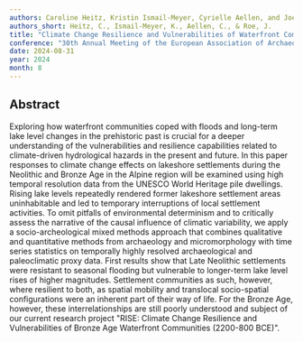 ```yaml
---
authors: Caroline Heitz, Kristin Ismail-Meyer, Cyrielle Aellen, and Joe Roe 
authors_short: Heitz, C., Ismail-Meyer, K., Aellen, C., & Roe, J.
title: "Climate Change Resilience and Vulnerabilities of Waterfront Communities – Mixed Methods Research on 'Pile Dwellings' around the Alps (4000-800 BCE)"
conference: "30th Annual Meeting of the European Association of Archaeologists (EAA), Rome, 28-31 August 2024"
date: 2024-08-31
year: 2024
month: 8
---
```


## Abstract

Exploring how waterfront communities coped with floods and long-term lake level changes in the prehistoric past is crucial for a deeper understanding of the vulnerabilities and resilience capabilities related to climate-driven hydrological hazards in the present and future. In this paper responses to climate change effects on lakeshore settlements during the Neolithic and Bronze Age in the Alpine region will be examined using high temporal resolution data from the UNESCO World Heritage pile dwellings. Rising lake levels repeatedly rendered former lakeshore settlement areas uninhabitable and led to temporary interruptions of local settlement activities. To omit pitfalls of environmental determinism and to critically assess the narrative of the causal influence of climatic variability, we apply a socio-archeological mixed methods approach that combines qualitative and quantitative methods from archaeology and micromorphology with time series statistics on temporally highly resolved archaeological and paleoclimatic proxy data. First results show that Late Neolithic settlements were resistant to seasonal flooding but vulnerable to longer-term lake level rises of higher magnitudes. Settlement communities as such, however, where resilient to both, as spatial mobility and translocal socio-spatial configurations were an inherent part of their way of life. For the Bronze Age, however, these interrelationships are still poorly understood and subject of our current research project "RISE: Climate Change Resilience and Vulnerabilities of Bronze Age Waterfront Communities (2200-800 BCE)".
